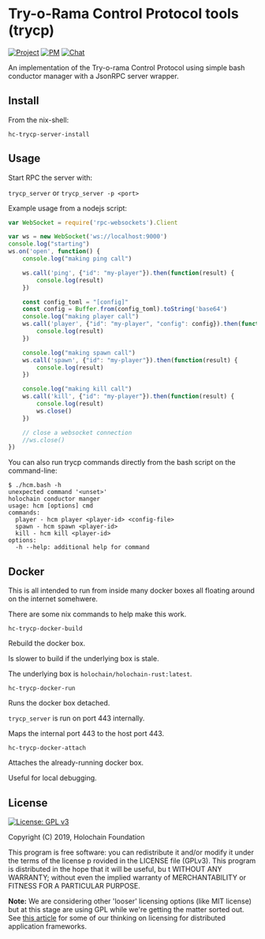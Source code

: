 # Try-o-Rama Control Protocol tools (trycp)

[![Project](https://img.shields.io/badge/project-holochain-blue.svg?style=flat-square)](http://holochain.org/)
[![PM](https://img.shields.io/badge/pm-waffle-blue.svg?style=flat-square)](https://waffle.io/holochain/org)
[![Chat](https://img.shields.io/badge/chat-chat%2eholochain%2enet-blue.svg?style=flat-square)](https://chat.holochain.org)

An implementation of the Try-o-rama Control Protocol using simple bash conductor manager with a JsonRPC server wrapper.

## Install

From the nix-shell:

``` shell
hc-trycp-server-install
```

## Usage

Start RPC the server with:

`trycp_server`
or
`trycp_server -p <port>`


Example usage from a nodejs script:

``` javascript
var WebSocket = require('rpc-websockets').Client

var ws = new WebSocket('ws://localhost:9000')
console.log("starting")
ws.on('open', function() {
    console.log("making ping call")

    ws.call('ping', {"id": "my-player"}).then(function(result) {
        console.log(result)
    })

    const config_toml = "[config]"
    const config = Buffer.from(config_toml).toString('base64')
    console.log("making player call")
    ws.call('player', {"id": "my-player", "config": config}).then(function(result) {
        console.log(result)
    })

    console.log("making spawn call")
    ws.call('spawn', {"id": "my-player"}).then(function(result) {
        console.log(result)
    })

    console.log("making kill call")
    ws.call('kill', {"id": "my-player"}).then(function(result) {
        console.log(result)
        ws.close()
    })

    // close a websocket connection
    //ws.close()
})
```

You can also run trycp commands directly from the bash script on the command-line:

``` shell
$ ./hcm.bash -h
unexpected command '<unset>'
holochain conductor manger
usage: hcm [options] cmd
commands:
  player - hcm player <player-id> <config-file>
  spawn - hcm spawn <player-id>
  kill - hcm kill <player-id>
options:
  -h --help: additional help for command
```

## Docker

This is all intended to run from inside many docker boxes all floating around on the internet somehwere.

There are some nix commands to help make this work.

`hc-trycp-docker-build`

Rebuild the docker box.

Is slower to build if the underlying box is stale.

The underlying box is `holochain/holochain-rust:latest`.

`hc-trycp-docker-run`

Runs the docker box detached.

`trycp_server` is run on port 443 internally.

Maps the internal port 443 to the host port 443.

`hc-trycp-docker-attach`

Attaches the already-running docker box.

Useful for local debugging.

## License
[![License: GPL v3](https://img.shields.io/badge/License-GPL%20v3-blue.svg)](http://www.gnu.org/licenses/gpl-3.0)

Copyright (C) 2019, Holochain Foundation

This program is free software: you can redistribute it and/or modify it under the terms of the license p
rovided in the LICENSE file (GPLv3).  This program is distributed in the hope that it will be useful, bu
t WITHOUT ANY WARRANTY; without even the implied warranty of MERCHANTABILITY or FITNESS FOR A PARTICULAR
 PURPOSE.

**Note:** We are considering other 'looser' licensing options (like MIT license) but at this stage are using GPL while we're getting the matter sorted out.  See [this article](https://medium.com/holochain/licensing-needs-for-truly-p2p-software-a3e0fa42be6c) for some of our thinking on licensing for distributed application frameworks.

